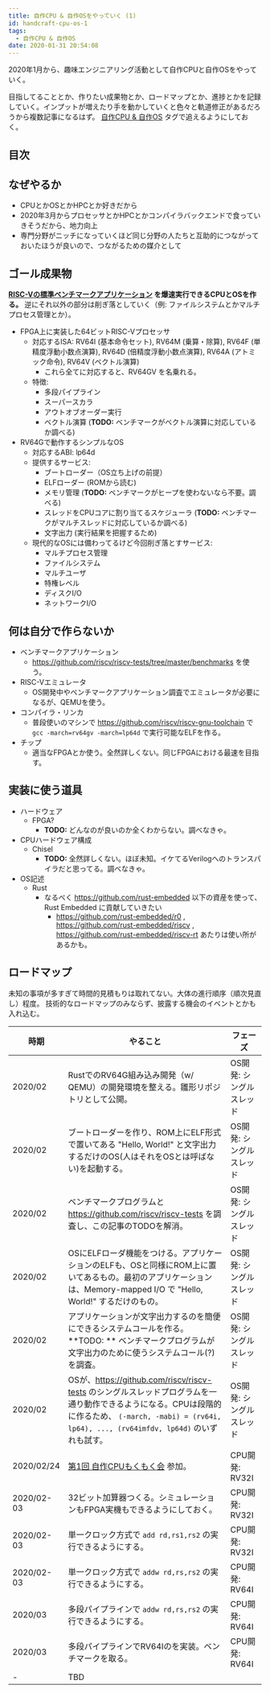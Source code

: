```yaml
---
title: 自作CPU & 自作OSをやっていく (1)
id: handcraft-cpu-os-1
tags:
  - 自作CPU & 自作OS
date: 2020-01-31 20:54:08
---
```


2020年1月から、趣味エンジニアリング活動として自作CPUと自作OSをやっていく。

目指してることとか、作りたい成果物とか、ロードマップとか、進捗とかを記録していく。インプットが増えたり手を動かしていくと色々と軌道修正があるだろうから複数記事になるはず。 [自作CPU & 自作OS](/tags/自作CPU-自作OS/) タグで追えるようにしておく。

<!-- more -->

## 目次
<!-- toc -->

## なぜやるか

- CPUとかOSとかHPCとか好きだから
- 2020年3月からプロセッサとかHPCとかコンパイラバックエンドで食っていきそうだから、地力向上
- 専門分野がニッチになっていくほど同じ分野の人たちと互助的につながっておいたほうが良いので、つながるための媒介として

## ゴール成果物

**[RISC-Vの標準ベンチマークアプリケーション](https://github.com/riscv/riscv-tests/tree/master/benchmarks) を爆速実行できるCPUとOSを作る。**
逆にそれ以外の部分は削ぎ落としていく（例: ファイルシステムとかマルチプロセス管理とか）。

- FPGA上に実装した64ビットRISC-Vプロセッサ
    - 対応するISA: RV64I (基本命令セット), RV64M (乗算・除算), RV64F (単精度浮動小数点演算), RV64D (倍精度浮動小数点演算), RV64A (アトミック命令), RV64V (ベクトル演算)
        - これら全てに対応すると、RV64GV を名乗れる。
    - 特徴:
        - 多段パイプライン
        - スーパースカラ
        - アウトオブオーダー実行
        - ベクトル演算 (**TODO:** ベンチマークがベクトル演算に対応しているか調べる)
- RV64Gで動作するシンプルなOS
    - 対応するABI: lp64d
    - 提供するサービス:
        - ブートローダー（OS立ち上げの前提）
        - ELFローダー (ROMから読む)
        - メモリ管理 (**TODO:** ベンチマークがヒープを使わないなら不要。調べる)
        - スレッドをCPUコアに割り当てるスケジューラ (**TODO:** ベンチマークがマルチスレッドに対応しているか調べる)
        - 文字出力 (実行結果を把握するため)
    - 現代的なOSには備わってるけど今回削ぎ落とすサービス:
        - マルチプロセス管理
        - ファイルシステム
        - マルチユーザ
        - 特権レベル
        - ディスクI/O
        - ネットワークI/O

## 何は自分で作らないか

- ベンチマークアプリケーション
    - https://github.com/riscv/riscv-tests/tree/master/benchmarks を使う。
- RISC-Vエミュレータ
    - OS開発中やベンチマークアプリケーション調査でエミュレータが必要になるが、QEMUを使う。
- コンパイラ・リンカ
    - 普段使いのマシンで https://github.com/riscv/riscv-gnu-toolchain で `gcc -march=rv64gv -march=lp64d` で実行可能なELFを作る。
- チップ
    - 適当なFPGAとか使う。全然詳しくない。同じFPGAにおける最速を目指す。

## 実装に使う道具

- ハードウェア
    - FPGA?
        - **TODO:** どんなのが良いのか全くわからない。調べなきゃ。
- CPUハードウェア構成
    - Chisel
        - **TODO:** 全然詳しくない。ほぼ未知。イケてるVerilogへのトランスパイラだと思ってる。調べなきゃ。
- OS記述
    - Rust
        - なるべく https://github.com/rust-embedded 以下の資産を使って、Rust Embedded に貢献していきたい
            - https://github.com/rust-embedded/r0 , https://github.com/rust-embedded/riscv , https://github.com/rust-embedded/riscv-rt あたりは使い所があるかも。

## ロードマップ

未知の事項が多すぎて時間的見積もりは取れてない。大体の進行順序（順次見直し）程度。
技術的なロードマップのみならず、披露する機会のイベントとかも入れ込む。

| 時期       | やること                                                                                                                                                                                                 | フェーズ                 |
|------------|----------------------------------------------------------------------------------------------------------------------------------------------------------------------------------------------------------|--------------------------|
| 2020/02    | RustでのRV64G組み込み開発（w/ QEMU）の開発環境を整える。雛形リポジトリとして公開。                                                                                                                       | OS開発: シングルスレッド |
| 2020/02    | ブートローダーを作り、ROM上にELF形式で置いてある "Hello, World!" と文字出力するだけのOS(人はそれをOSとは呼ばない)を起動する。                                                                            | OS開発: シングルスレッド |
| 2020/02    | ベンチマークプログラムと https://github.com/riscv/riscv-tests を調査し、この記事のTODOを解消。                                                                                                           | OS開発: シングルスレッド |
| 2020/02    | OSにELFローダ機能をつける。アプリケーションのELFも、OSと同様にROM上に置いてあるもの。最初のアプリケーションは、Memory-mapped I/O で "Hello, World!" するだけのもの。                                     | OS開発: シングルスレッド |
| 2020/02    | アプリケーションが文字出力するのを簡便にできるシステムコールを作る。 **TODO: ** ベンチマークプログラムが文字出力のために使うシステムコール(?)を調査。                                                    | OS開発: シングルスレッド |
| 2020/02    | OSが、https://github.com/riscv/riscv-tests のシングルスレッドプログラムを一通り動作できるようになる。CPUは段階的に作るため、 `(-march, -mabi) = (rv64i, lp64), ..., (rv64imfdv, lp64d)` のいずれも試す。 | OS開発: シングルスレッド |
| 2020/02/24 | [第1回 自作CPUもくもく会](https://cpu-dev.connpass.com/event/163019/) 参加。                                                                                                                             | CPU開発: RV32I           |
| 2020/02-03 | 32ビット加算器つくる。シミュレーションもFPGA実機もできるようにしておく。                                                                                                                                 | CPU開発: RV32I           |
| 2020/02-03 | 単一クロック方式で `add rd,rs1,rs2` の実行できるようにする。                                                                                                                                             | CPU開発: RV32I           |
| 2020/02-03 | 単一クロック方式で `addw rd,rs,rs2` の実行できるようにする。                                                                                                                                             | CPU開発: RV64I           |
| 2020/03    | 多段パイプラインで `addw rd,rs,rs2` の実行できるようにする。                                                                                                                                             | CPU開発: RV64I           |
| 2020/03    | 多段パイプラインでRV64Iのを実装。ベンチマークを取る。                                                                                                                                                    | CPU開発: RV64I           |
| -          | TBD                                                                                                                                                                                                      |                          |
